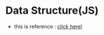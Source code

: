 # Data Structure(JS)

- this is reference : [click here!](https://www.youtube.com/watch?v=t2CEgPsws3U&t=18s)
